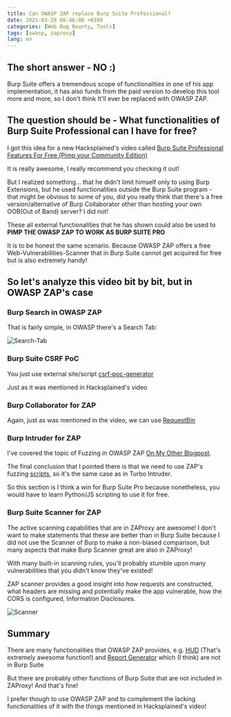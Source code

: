 ```yaml
---
title: Can OWASP ZAP replace Burp Suite Professional?
date: 2021-03-28 06:46:00 +0100
categories: [Web Bug Bounty, Tools]
tags: [owasp, zaproxy]
lang: en
---
```


## The short answer - NO :)

Burp Suite offers a tremendous scope of functionalities in one of his app implementation, it has also funds from the paid version to develop this tool more and more, so I don't think It'll ever be replaced with OWASP ZAP.

## The question should be - What functionalities of Burp Suite Professional can I have for free?

I got this idea for a new Hacksplained's video called [Burp Suite Professional Features For Free (Pimp your Community Edition)](https://www.youtube.com/watch?v=FMGa6xBzNck)

It is really awesome, I really recommend you checking it out!

But I realized something... that he didn't limit himself only to using Burp Extensions, but he used functionalities outside the Burp Suite program - that might be obvious to some of you, did you really think that there's a free version/alternative of Burp Collaborator other than hosting your own OOB(Out of Band) server? I did not!

These all external functionalities that he has shown could also be used to **PIMP THE OWASP ZAP TO WORK AS BURP SUITE PRO**

It is to be honest the same scenario. Because OWASP ZAP offers a free Web-Vulnerabilities-Scanner that in Burp Suite cannot get acquired for free but is also extremely handy!

## So let's analyze this video bit by bit, but in OWASP ZAP's case

### Burp Search in OWASP ZAP

That is fairly simple, in OWASP there's a Search Tab:

![Search-Tab](https://imgur.com/BDM2ySH.png)

### Burp Suite CSRF PoC

You just use external site/script [csrf-poc-generator](https://github.com/merttasci/csrf-poc-generator)

Just as it was mentioned in Hacksplained's video

### Burp Collaborator for ZAP

Again, just as was mentioned in the video, we can use [RequestBin](https://requestbin.net/)

### Burp Intruder for ZAP

I've covered the topic of Fuzzing in OWASP ZAP [On My Other Blogpost](https://cloufish.github.io/blog/posts/OWASP-ZAP-as-a-great-fuzzing-tool/).

The final conclusion that I pointed there is that we need to use ZAP's fuzzing [scripts](https://github.com/zaproxy/community-scripts/tree/master/httpfuzzerprocessor), so it's the same case as in Turbo Intruder.

So this section is I think a win for Burp Suite Pro because nonetheless, you would have to learn Python/JS scripting to use it for free.

### Burp Suite Scanner for ZAP

The active scanning capabilities that are in ZAProxy are awesome! I don't want to make statements that these are better than in Burp Suite because I did not use the Scanner of Burp to make a non-biased comparison, but many aspects that make Burp Scanner great are also in ZAProxy!

With many built-in scanning rules, you'll probably stumble upon many vulnerabilities that you didn't know they've existed!

ZAP scanner provides a good insight into how requests are constructed, what headers are missing and potentially make the app vulnerable, how the CORS is configured, Information Disclosures.

![Scanner](https://imgur.com/cb3UeXU.png)

## Summary

There are many functionalities that OWASP ZAP provides, e.g. [HUD](https://www.youtube.com/watch?v=7WL-emt5PDc) (That's extremely awesome function!) and [Report Generator](https://www.youtube.com/watch?v=kD540gUWJ3I) which (I think) are not in Burp Suite

But there are probably other functions of Burp Suite that are not included in ZAProxy! And that's fine!

I prefer though to use OWASP ZAP and to complement the lacking functionalities of it with the things mentioned in Hacksplained's video!